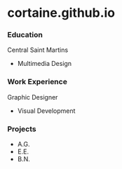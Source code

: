 # cortaine.github.io

### Education
Central Saint Martins
- Multimedia Design

### Work Experience
Graphic Designer
- Visual Development

### Projects
- A.G.
- E.E.
- B.N.
